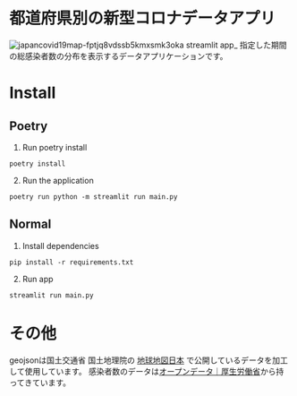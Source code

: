 # 都道府県別の新型コロナデータアプリ

![japancovid19map-fptjq8vdssb5kmxsmk3oka streamlit app_](https://github.com/IwataGumi/Japan_covid_19_map/assets/70084358/319fced9-e7e3-4f34-a4e3-fb85397437a8)
指定した期間の総感染者数の分布を表示するデータアプリケーションです。

[](https://zenn.dev/hekuchandao/articles/e6b57ff3730fb4)

# Install
## Poetry
1. Run poetry install
```
poetry install
```
2. Run the application
```
poetry run python -m streamlit run main.py
```

## Normal
1. Install dependencies
```
pip install -r requirements.txt
```
2. Run app
```
streamlit run main.py
```

# その他
geojsonは国土交通省 国土地理院の [地球地図日本](https://www.gsi.go.jp/kankyochiri/gm_jpn.html) で公開しているデータを加工して使用しています。
感染者数のデータは[オープンデータ｜厚生労働省](https://www.mhlw.go.jp/stf/covid-19/open-data.html)から持ってきています。
